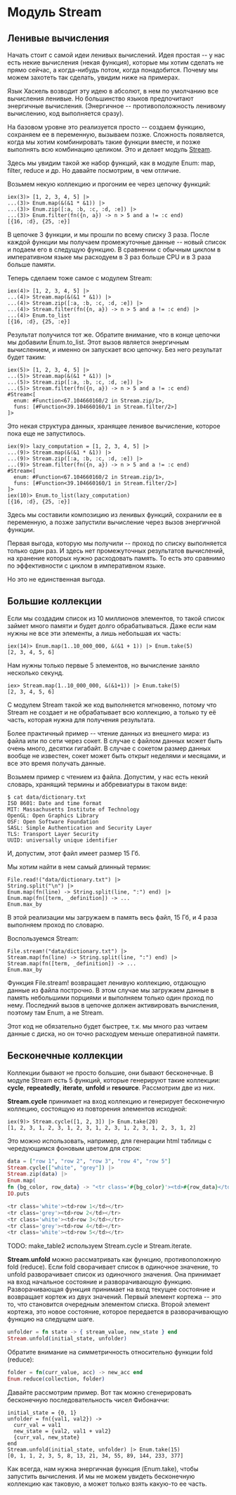 # Модуль Stream

## Ленивые вычисления

Начать стоит с самой идеи ленивых вычислений. Идея простая -- у нас есть некие вычисления (некая функция), которые мы хотим сделать не прямо сейчас, а когда-нибудь потом, когда понадобится. Почему мы можем захотеть так сделать, увидим ниже на примерах.

Язык Хаскель возводит эту идею в абсолют, в нем по умолчанию все вычисления ленивые. Но большинство языков предпочитают энергичные вычисления. (Энергичное -- противоположность ленивому вычислению, код выполняется сразу).

На базовом уровне это реализуется просто -- создаем функцию, сохраняем ее в переменную, вызываем позже. Сложность появляется, когда мы хотим комбинировать такие функции вместе, и позже выполнять всю комбинацию целиком. Это и делает модуль [Stream](https://hexdocs.pm/elixir/Stream.html).

Здесь мы увидим такой же набор функций, как в модуле Enum: map, filter, reduce и др. Но давайте посмотрим, в чем отличие.

Возьмем некую коллекцию и прогоним ее через цепочку функций:

```elixir-eix
iex(3)> [1, 2, 3, 4, 5] |>
...(3)> Enum.map(&(&1 * &1)) |>
...(3)> Enum.zip([:a, :b, :c, :d, :e]) |>
...(3)> Enum.filter(fn({n, a}) -> n > 5 and a != :c end)
[{16, :d}, {25, :e}]
```

В цепочке 3 функции, и мы прошли по всему списку 3 раза. После каждой функции мы получаем промежуточные данные -- новый список и подаем его в следущую функцию. В сравнении с обычным циклом в императивном языке мы расходуем в 3 раз больше CPU и в 3 раза больше памяти.

Теперь сделаем тоже самое с модулем Stream:

```elixir-eix
iex(4)> [1, 2, 3, 4, 5] |>
...(4)> Stream.map(&(&1 * &1)) |>
...(4)> Stream.zip([:a, :b, :c, :d, :e]) |>
...(4)> Stream.filter(fn({n, a}) -> n > 5 and a != :c end) |>
...(4)> Enum.to_list
[{16, :d}, {25, :e}]
```

Результат получился тот же. Обратите внимание, что в конце цепочки мы добавили Enum.to_list. Этот вызов является энергичным вычислением, и именно он запускает всю цепочку. Без него результат будет таким:

```elixir-eix
iex(5)> [1, 2, 3, 4, 5] |>
...(5)> Stream.map(&(&1 * &1)) |>
...(5)> Stream.zip([:a, :b, :c, :d, :e]) |>
...(5)> Stream.filter(fn({n, a}) -> n > 5 and a != :c end)
#Stream<[
  enum: #Function<67.104660160/2 in Stream.zip/1>,
  funs: [#Function<39.104660160/1 in Stream.filter/2>]
]>
```

Это некая структура данных, хранящее ленивое вычисление, которое пока еще не запустилось.

```elixir-eix
iex(9)> lazy_computation = [1, 2, 3, 4, 5] |>
...(9)> Stream.map(&(&1 * &1)) |>
...(9)> Stream.zip([:a, :b, :c, :d, :e]) |>
...(9)> Stream.filter(fn({n, a}) -> n > 5 and a != :c end)
#Stream<[
  enum: #Function<67.104660160/2 in Stream.zip/1>,
  funs: [#Function<39.104660160/1 in Stream.filter/2>]
]>
iex(10)> Enum.to_list(lazy_computation)
[{16, :d}, {25, :e}]
```

Здесь мы составили композицию из ленивых функций, сохранили ее в переменную, а позже запустили вычисление через вызов энергичной функции.

Первая выгода, которую мы получили -- проход по списку выполняется только один раз. И здесь нет промежуточных результатов вычислений, на хранение которых нужно расходовать память. То есть это сравнимо по эффективности с циклом в императивном языке.

Но это не единственная выгода.

## Большие коллекции

Если мы создадим список из 10 миллионов элементов, то такой список займет много памяти и будет долго обрабатываться. Даже если нам нужны не все эти элементы, а лишь небольшая их часть:

```elixir-eix
iex(14)> Enum.map(1..10_000_000, &(&1 + 1)) |> Enum.take(5)
[2, 3, 4, 5, 6]
```

Нам нужны только первые 5 элементов, но вычисление заняло несколько секунд.

```elixir-eix
iex> Stream.map(1..10_000_000, &(&1+1)) |> Enum.take(5)
[2, 3, 4, 5, 6]
```

С модулем Stream такой же код выполняется мгновенно, потому что Stream не создает и не обрабатывает всю коллекцию, а только ту её часть, которая нужна для получения результата.

Более практичный пример -- чтение данных из внешнего мира: из файла или по сети через сокет. В случае с файлом данных может быть очень много, десятки гигабайт. В случае с сокетом размер данных вообще не известен, сокет может быть открыт неделями и месяцами, и все это время получать данные.

Возьмем пример с чтением из файла. Допустим, у нас есть некий словарь, хранящий термины и аббревиатуры в таком виде:

```shell
$ cat data/dictionary.txt
ISO 8601: Date and time format
MIT: Massachusetts Institute of Technology
OpenGL: Open Graphics Library
OSF: Open Software Foundation
SASL: Simple Authentication and Security Layer
TLS: Transport Layer Security
UUID: universally unique identifier
```

И, допустим, этот файл имеет размер 15 Гб.

Мы хотим найти в нем самый длинный термин:

```elixir-eix
File.read!("data/dictionary.txt") |>
String.split("\n") |>
Enum.map(fn(line) -> String.split(line, ":") end) |>
Enum.map(fn([term, _definition]) -> ...
Enum.max_by

```
В этой реализации мы загружаем в память весь файл, 15 Гб, и 4 раза выполняем проход по словарю.

Воспользуемся Stream:

```elixir-eix
File.stream!("data/dictionary.txt") |>
Stream.map(fn(line) -> String.split(line, ":") end) |>
Stream.map(fn([term, _definition]) -> ...
Enum.max_by

```

Функция File.stream! возвращает ленивую коллекцию, отдающую данные из файла построчно. В этом случае мы загружаем данные в память небольшими порциями и выполняем только один проход по нему. Последний вызов в цепочке должен активировать вычисления, поэтому там Enum, а не Stream.

Этот код не обязательно будет быстрее, т.к. мы много раз читаем данные с диска, но он точно расходуем меньше оперативной памяти.

## Бесконечные коллекции

Коллекции бывают не просто большие, они бывают бесконечные. В модуле Stream есть 5 функций, которые генерируют такие коллекции: **cycle**, **repeatedly**, **iterate**, **unfold** и **resource**. Рассмотрим две из них.

**Stream.cycle** принимает на вход коллекцию и генерирует бесконечную коллецию, состоящую из повторения элементов исходной:

```elixir-eix
iex(9)> Stream.cycle([1, 2, 3]) |> Enum.take(20)
[1, 2, 3, 1, 2, 3, 1, 2, 3, 1, 2, 3, 1, 2, 3, 1, 2, 3, 1, 2]
```

Это можно использовать, например, для генерации html таблицы с чередующимся фоновым цветом для строк:

```elixir
data = ["row 1", "row 2", "row 3", "row 4", "row 5"]
Stream.cycle(["white", "grey"]) |>
Stream.zip(data) |>
Enum.map(
fn {bg_color, row_data} -> "<tr class='#{bg_color}'><td>#{row_data}</td></tr>\n" end) |>
IO.puts

<tr class='white'><td>row 1</td></tr>
<tr class='grey'><td>row 2</td></tr>
<tr class='white'><td>row 3</td></tr>
<tr class='grey'><td>row 4</td></tr>
<tr class='white'><td>row 5</td></tr>
```

TODO: make_table2
используем Stream.cycle и Stream.iterate.

**Stream.unfold** можно рассматривать как функцию, противоположную fold (reduce). Если fold сворачивает список в одиночное значение, то unfold разворачивает список из одиночного значения. Она принимает на вход начальное состояние и разворачивающую функцию. Разворачивающая функция принимает на вход текущее состояние и возвращает кортеж из двух значений. Первый элемент кортежа -- это то, что становится очередным элементом списка. Второй элемент кортежа, это новое состояние, которое передается в разворачивающую функцию на следущем шаге.

```elixir
unfolder = fn state -> { stream_value, new_state } end
Stream.unfold(initial_state, unfolder)
```

Обратите внимание на симметричность относительно функции fold (reduce):

```elixir
folder = fn(curr_value, acc) -> new_acc end
Enum.reduce(collection, folder)
```

Давайте рассмотрим пример. Вот так можно сгенерировать бесконечную последовательность чисел Фибоначчи:

```
initial_state = {0, 1}
unfolder = fn({val1, val2}) ->
  curr_val = val1
  new_state = {val2, val1 + val2}
  {curr_val, new_state}
end
Stream.unfold(initial_state, unfolder) |> Enum.take(15)
[0, 1, 1, 2, 3, 5, 8, 13, 21, 34, 55, 89, 144, 233, 377]
```

Как всегда, нам нужна энергичная функция (Enum.take), чтобы запустить вычисления. И мы не можем увидеть бесконечную коллекцию как таковую, а может только взять какую-то ее часть.
